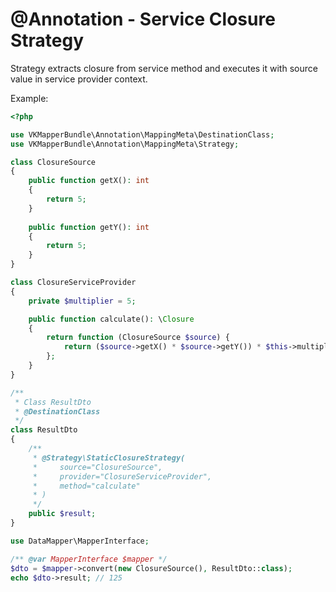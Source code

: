 
# @Annotation - Service Closure Strategy

Strategy extracts closure from service method and executes it with source value in 
service provider context.

Example:
```php
<?php

use VKMapperBundle\Annotation\MappingMeta\DestinationClass;
use VKMapperBundle\Annotation\MappingMeta\Strategy;

class ClosureSource
{
    public function getX(): int
    {
        return 5;
    }
    
    public function getY(): int
    {
        return 5;
    }
}

class ClosureServiceProvider
{
    private $multiplier = 5;

    public function calculate(): \Closure
    {
        return function (ClosureSource $source) {
            return ($source->getX() * $source->getY()) * $this->multiplier; 
        };
    }
}

/**
 * Class ResultDto
 * @DestinationClass
 */
class ResultDto
{
    /**
     * @Strategy\StaticClosureStrategy(
     *     source="ClosureSource",
     *     provider="ClosureServiceProvider",
     *     method="calculate"
     * )
     */
    public $result;
}

use DataMapper\MapperInterface;

/** @var MapperInterface $mapper */
$dto = $mapper->convert(new ClosureSource(), ResultDto::class);
echo $dto->result; // 125

```